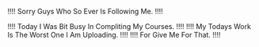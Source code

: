 !!!!        Sorry Guys Who So Ever Is Following Me.                !!!!
    
!!!!        Today I Was Bit Busy In Compliting My Courses.         !!!!
!!!!        My Todays Work Is The Worst One I Am Uploading.        !!!! 
!!!!        For Give Me For That.                                  !!!!

